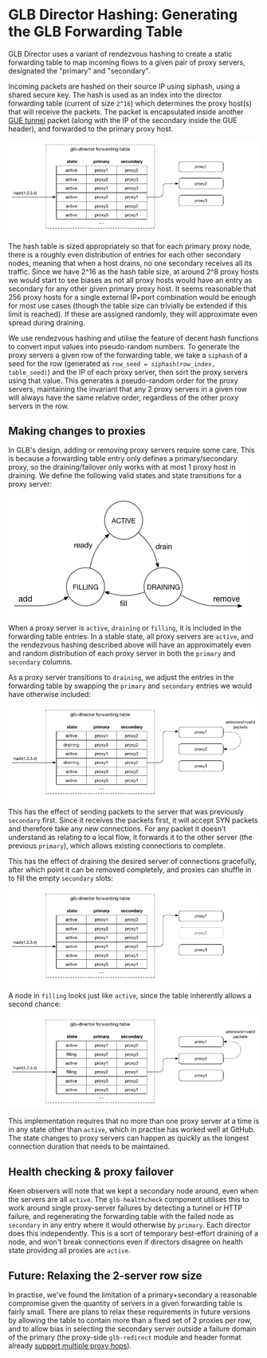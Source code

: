 # GLB Director Hashing: Generating the GLB Forwarding Table 

GLB Director uses a variant of rendezvous hashing to create a static forwarding table to map incoming flows to a given pair of proxy servers, designated the "primary" and "secondary".

Incoming packets are hashed on their source IP using siphash, using a shared secure key. The hash is used as an index into the director forwarding table (current of size `2^16`) which determines the proxy host(s) that will receive the packets. The packet is encapsulated inside another [GUE tunnel](./gue-header.md) packet (along with the IP of the secondary inside the GUE header), and forwarded to the primary proxy host.

![GLB forwarding table - active](./docs/images/forwarding-table-active.png)

The hash table is sized appropriately so that for each primary proxy node, there is a roughly even distribution of entries for each other secondary nodes, meaning that when a host drains, no one secondary receives all its traffic. Since we have 2^16 as the hash table size, at around 2^8 proxy hosts we would start to see biases as not all proxy hosts would have an entry as secondary for any other given primary proxy host. It seems reasonable that 256 proxy hosts for a single external IP+port combination would be enough for most use cases (though the table size can trivially be extended if this limit is reached). If these are assigned randomly, they will approximate even spread during draining.

We use rendezvous hashing and utilise the feature of decent hash functions to convert input values into pseudo-random numbers. To generate the proxy servers a given row of the forwarding table, we take a `siphash` of a seed for the row (generated as `row_seed = siphash(row_index, table_seed)`) and the IP of each proxy server, then sort the proxy servers using that value. This generates a pseudo-random order for the proxy servers, maintaining the invariant that any 2 proxy servers in a given row will always have the same relative order, regardless of the other proxy servers in the row.

## Making changes to proxies

In GLB's design, adding or removing proxy servers require some care. This is because a forwarding table entry only defines a primary/secondary proxy, so the draining/failover only works with at most 1 proxy host in draining. We define the following valid states and state transitions for a proxy server:

![GLB proxy state machine](./docs/images/glb-proxy-state-machine.png)

When a proxy server is `active`, `draining` or `filling`, it is included in the forwarding table entries. In a stable state, all proxy servers are `active`, and the rendezvous hashing described above will have an approximately even and random distribution of each proxy server in both the `primary` and `secondary` columns.

As a proxy server transitions to `draining`, we adjust the entries in the forwarding table by swapping the `primary` and `secondary` entries we would have otherwise included:

![GLB forwarding table - active](./docs/images/forwarding-table-draining.png)

This has the effect of sending packets to the server that was previously `secondary` first. Since it receives the packets first, it will accept SYN packets and therefore take any new connections. For any packet it doesn't understand as relating to a local flow, it forwards it to the other server (the previous `primary`), which allows existing connections to complete.

This has the effect of draining the desired server of connections gracefully, after which point it can be removed completely, and proxies can shuffle in to fill the empty `secondary` slots:

![GLB forwarding table - active](./docs/images/forwarding-table-removed.png)

A node in `filling` looks just like `active`, since the table inherently allows a second chance:

![GLB forwarding table - active](./docs/images/forwarding-table-filling.png)

This implementation requires that no more than one proxy server at a time is in any state other than `active`, which in practise has worked well at GitHub. The state changes to proxy servers can happen as quickly as the longest connection duration that needs to be maintained.

## Health checking & proxy failover

Keen observers will note that we kept a secondary node around, even when the servers are all `active`. The `glb-healthcheck` component utilises this to work around single proxy-server failures by detecting a tunnel or HTTP failure, and regenerating the forwarding table with the failed node as `secondary` in any entry where it would otherwise by `primary`. Each director does this independently. This is a sort of temporary best-effort draining of a node, and won't break connections even if directors disagree on health state providing all proxies are `active`.

## Future: Relaxing the 2-server row size

In practise, we've found the limitation of a primary+secondary a reasonable compromise given the quantity of servers in a given forwarding table is fairly small. There are plans to relax these requirements in future versions by allowing the table to contain more than a fixed set of 2 proxies per row, and to allow bias in selecting the secondary server outside a failure domain of the primary (the proxy-side `glb-redirect` module and header format already [support multiple proxy hops](./gue-header.md)).
